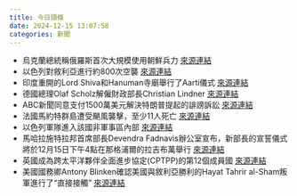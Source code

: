 ```yaml
---
title: 今日頭條
date: 2024-12-15 13:07:58
categories: 新聞            
---
```

- 烏克蘭總統稱俄羅斯首次大規模使用朝鮮兵力 [來源連結](https://www.aljazeera.com/news/2024/12/15/russia-ukraine-war-list-of-key-events-day-1025)
- 以色列對敘利亞進行約800次空襲 [來源連結](https://www.aljazeera.com/news/2024/12/15/israel-intensifies-syria-attacks-but-hts-leader-says-doesnt-want-conflict)
- 印度重開的Lord Shiva和Hanuman寺廟舉行了Aarti儀式 [來源連結](https://www.thehindu.com/news/national/uttar-pradesh/aarti-performed-at-reopened-temple-in-uttar-pradeshs-sambhal/article68988012.ece)
- 德國總理Olaf Scholz解僱財政部長Christian Lindner [來源連結](https://www.theguardian.com/world/2024/dec/15/why-the-franco-german-engine-that-powered-the-eu-is-now-almost-kaput)
- ABC新聞同意支付1500萬美元解決特朗普提起的誹謗訴訟 [來源連結](https://www.aljazeera.com/news/2024/12/15/abc-news-agrees-to-pay-15m-to-settle-trump-defamation-suit)
- 法國馬約特群島遭受颶風襲擊，至少11人死亡 [來源連結](https://www.aljazeera.com/news/2024/12/15/heavy-toll-feared-after-french-island-territory-hit-by-cyclone-mayotte)
- 以色列軍隊進入該國非軍事區內部 [來源連結](https://www.theguardian.com/world/live/2024/dec/15/middle-east-israel-syria-gaza-lebanon-latest-live-news)
- 馬哈拉施特拉邦首席部長Devendra Fadnavis辦公室宣布，新部長的宣誓儀式將於12月15日下午4點在那格浦爾的拉吉布萬舉行 [來源連結](https://www.thehindu.com/news/national/maharashtra/maharashtra-cabinet-expansion-swearing-in-ceremony-nagpur-december-15-2024/article68987923.ece)
- 英國成為跨太平洋夥伴全面進步協定(CPTPP)的第12個成員國 [來源連結](https://www.japantimes.co.jp/business/2024/12/15/britain-joins-tpp/)
- 美國國務卿Antony Blinken確認美國與敘利亞勝利的Hayat Tahrir al-Sham叛軍進行了“直接接觸” [來源連結](https://www.theguardian.com/world/2024/dec/15/antony-blinken-confirms-direct-us-contact-with-syrias-rebel-rulers-hts)



